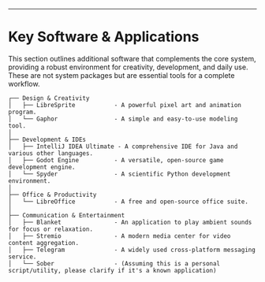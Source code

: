 ---

# Key Software & Applications

This section outlines additional software that complements the core system, providing a robust environment for creativity, development, and daily use. These are not system packages but are essential tools for a complete workflow.

```
┌── Design & Creativity
│   ├── LibreSprite           - A powerful pixel art and animation program.
│   └── Gaphor                - A simple and easy-to-use modeling tool.
│
├── Development & IDEs
│   ├── IntelliJ IDEA Ultimate - A comprehensive IDE for Java and various other languages.
│   ├── Godot Engine          - A versatile, open-source game development engine.
│   └── Spyder                - A scientific Python development environment.
│
├── Office & Productivity
│   └── LibreOffice           - A free and open-source office suite.
│
├── Communication & Entertainment
│   ├── Blanket               - An application to play ambient sounds for focus or relaxation.
│   ├── Stremio               - A modern media center for video content aggregation.
│   ├── Telegram              - A widely used cross-platform messaging service.
│   └── Sober                 - (Assuming this is a personal script/utility, please clarify if it's a known application)
```

